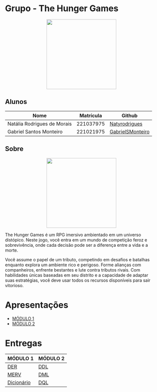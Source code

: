 # Grupo - The Hunger Games

<div align="center">

<div align="center"><img src= "https://vgboxart.com/resources/logo/2407_the-hunger-games-prev.png" height="230" width="auto"/></div>

</div>

## Alunos

| Nome                             | Matrícula | Github                                         |
| -------------------------------- | --------- | ---------------------------------------------- |
| Natália Rodrigues de Morais      | 221037975 | [Natyrodrigues](https://github.com/Natyrodrigues) |
| Gabriel Santos Monteiro          | 221021975 | [GabrielSMonteiro](https://github.com/GabrielSMonteiro) |


## Sobre

<div align="center"><img src= "https://giffiles.alphacoders.com/923/9238.gif" height="230" width="auto"/></div>

The Hunger Games é um RPG imersivo ambientado em um universo distópico. Neste jogo, você entra em um mundo de competição feroz e sobrevivência, onde cada decisão pode ser a diferença entre a vida e a morte.

Você assume o papel de um tributo, competindo em desafios e batalhas enquanto explora um ambiente rico e perigoso. Forme alianças com companheiros, enfrente bestantes e lute contra tributos rivais. Com habilidades únicas baseadas em seu distrito e a capacidade de adaptar suas estratégias, você deve usar todos os recursos disponíveis para sair vitorioso.

# Apresentações

- [MÓDULO 1](https://youtu.be/5YzNXej9BE8?si=OnlFL7Rn5b7EIj5Y)
- [MÓDULO 2](https://youtu.be/OgMNaJGtN2w)

# Entregas

| MÓDULO 1                                  | MÓDULO 2                                                         |
|-------------------------------------------|------------------------------------------------------------------|
| [DER](docs/modulo_01/DER.md)              |         [DDL](docs/modulo_02/DDL.md)                             |
| [MERV](docs/modulo_01/MERV.md)            |         [DML](docs/modulo_02/DML.md)                             |
| [Dicionário](docs/modulo_01/dicionario.md)|         [DQL](docs/modulo_02/DQL.md)                             |

